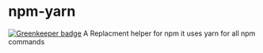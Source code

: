 # npm-yarn

[![Greenkeeper badge](https://badges.greenkeeper.io/direktspeed/yarn-npm.svg)](https://greenkeeper.io/)
A Replacment helper for npm it uses yarn for all npm commands
